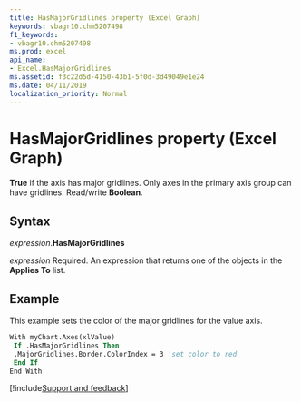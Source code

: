 ```yaml
---
title: HasMajorGridlines property (Excel Graph)
keywords: vbagr10.chm5207498
f1_keywords:
- vbagr10.chm5207498
ms.prod: excel
api_name:
- Excel.HasMajorGridlines
ms.assetid: f3c22d5d-4150-43b1-5f0d-3d49049e1e24
ms.date: 04/11/2019
localization_priority: Normal
---
```



# HasMajorGridlines property (Excel Graph)

**True** if the axis has major gridlines. Only axes in the primary axis group can have gridlines. Read/write **Boolean**.

## Syntax

_expression_.**HasMajorGridlines**

_expression_ Required. An expression that returns one of the objects in the **Applies To** list.

## Example

This example sets the color of the major gridlines for the value axis.

```vb
With myChart.Axes(xlValue) 
 If .HasMajorGridlines Then 
 .MajorGridlines.Border.ColorIndex = 3 'set color to red 
 End If 
End With
```

[!include[Support and feedback](~/includes/feedback-boilerplate.md)]